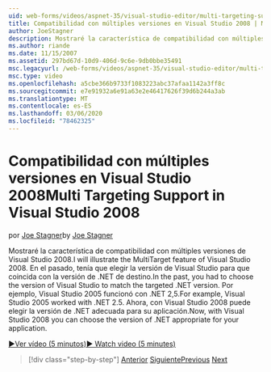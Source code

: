 ```yaml
---
uid: web-forms/videos/aspnet-35/visual-studio-editor/multi-targeting-support-in-visual-studio-2008
title: Compatibilidad con múltiples versiones en Visual Studio 2008 | Microsoft Docs
author: JoeStagner
description: Mostraré la característica de compatibilidad con múltiples versiones de Visual Studio 2008. En el pasado, tenía que elegir la versión de Visual Studio para que coincida con la versión .NET de destino...
ms.author: riande
ms.date: 11/15/2007
ms.assetid: 297bd67d-10d9-406d-9c6e-9db0bbe35491
msc.legacyurl: /web-forms/videos/aspnet-35/visual-studio-editor/multi-targeting-support-in-visual-studio-2008
msc.type: video
ms.openlocfilehash: a5cbe366b9733f1083223abc37afaa1142a3ff8c
ms.sourcegitcommit: e7e91932a6e91a63e2e46417626f39d6b244a3ab
ms.translationtype: MT
ms.contentlocale: es-ES
ms.lasthandoff: 03/06/2020
ms.locfileid: "78462325"
---
```

# <a name="multi-targeting-support-in-visual-studio-2008"></a><span data-ttu-id="5e943-104">Compatibilidad con múltiples versiones en Visual Studio 2008</span><span class="sxs-lookup"><span data-stu-id="5e943-104">Multi Targeting Support in Visual Studio 2008</span></span>

<span data-ttu-id="5e943-105">por [Joe Stagner](https://github.com/JoeStagner)</span><span class="sxs-lookup"><span data-stu-id="5e943-105">by [Joe Stagner](https://github.com/JoeStagner)</span></span>

<span data-ttu-id="5e943-106">Mostraré la característica de compatibilidad con múltiples versiones de Visual Studio 2008.</span><span class="sxs-lookup"><span data-stu-id="5e943-106">I will illustrate the MultiTarget feature of Visual Studio 2008.</span></span> <span data-ttu-id="5e943-107">En el pasado, tenía que elegir la versión de Visual Studio para que coincida con la versión de .NET de destino.</span><span class="sxs-lookup"><span data-stu-id="5e943-107">In the past, you had to choose the version of Visual Studio to match the targeted .NET version.</span></span> <span data-ttu-id="5e943-108">Por ejemplo, Visual Studio 2005 funcionó con .NET 2,5.</span><span class="sxs-lookup"><span data-stu-id="5e943-108">For example, Visual Studio 2005 worked with .NET 2.5.</span></span> <span data-ttu-id="5e943-109">Ahora, con Visual Studio 2008 puede elegir la versión de .NET adecuada para su aplicación.</span><span class="sxs-lookup"><span data-stu-id="5e943-109">Now, with Visual Studio 2008 you can choose the version of .NET appropriate for your application.</span></span>

[<span data-ttu-id="5e943-110">&#9654;Ver vídeo (5 minutos)</span><span class="sxs-lookup"><span data-stu-id="5e943-110">&#9654; Watch video (5 minutes)</span></span>](https://channel9.msdn.com/Blogs/ASP-NET-Site-Videos/multi-targeting-support-in-visual-studio-2008)

> [!div class="step-by-step"]
> <span data-ttu-id="5e943-111">[Anterior](javascript-debugging-in-visual-studio-2008.md)
> [Siguiente](intellisense-for-jscript-and-aspnet-ajax.md)</span><span class="sxs-lookup"><span data-stu-id="5e943-111">[Previous](javascript-debugging-in-visual-studio-2008.md)
[Next](intellisense-for-jscript-and-aspnet-ajax.md)</span></span>
